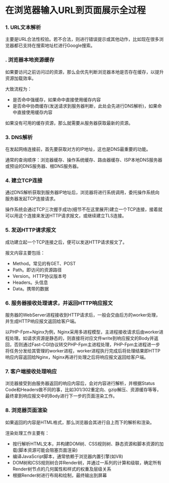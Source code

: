 # 在浏览器输入URL到页面展示全过程



### 1. URL文本解析

主要是URL合法性校验。若不合法，则进行错误提示或其他动作，比如现在很多浏览器都已支持在搜索地址栏进行Google搜索。



### . 浏览器本地资源缓存

如果要访问之前访问过的资源，那么会优先判断浏览器本地是否存在缓存，以提升资源加载效率。

大致流程为：

- 是否命中强缓存，如果命中直接使用缓存内容
- 是否命中协商缓存(发送请求到服务器判断，此处会先进行DNS解析)，如果命中直接使用缓存内容

如果没有可用的缓存资源，那么就需要从服务器获取最新的资源。



### 3. DNS解析

在发起网络连接前，首先要获取对方的IP地址，这也是DNS最重要的功能。

通常的查询顺序：浏览器缓存、操作系统缓存、路由器缓存、ISP本地DNS服务器或预设的DNS服务器、根DNS服务器。



### 4. 建立TCP连接

通过DNS解析获取到服务器IP地址后，浏览器将进行系统调用，委托操作系统向服务器发起TCP连接请求。

操作系统会通过TCP三次握手成功(细节不在这里展开)建立一个TCP连接，接着就可以用这个连接来发送HTTP请求报文，或继续建立TLS连接。



### 5. 发送HTTP请求报文

成功建立起一个TCP连接之后，便可以发送HTTP请求报文了。

报文内容主要包括：

- Method。常见的有GET、POST
- Path。即访问的资源路径
- Version。HTTP协议版本号
- Headers。头信息
- Data。携带的数据



### 6. 服务器接收处理请求，并返回HTTP响应报文

服务器的WebServer进程接收到HTTP请求后，一般会交由后方的worker处理，并生成HTTP响应报文返回给客户端。

以PHP-Fpm+Nginx为例，Nginx采用多进程模型，主进程接收请求后由worker进程处理。如请求资源是静态的，则直接将对应文件write到响应报文的Body并返回，否则通过Fast-CGI协议转交PHP-Fpm主进程处理，PHP-Fpm主进程进一步将任务分发给其管理的worker进程，worker进程执行完成后将处理结果即HTTP响应内容返回给Nginx，Nginx再进行处理之后将响应报文返回给客户端。



### 7. 客户端接收处理响应

浏览器接受到由服务器返回的响应内容后，会对内容进行解析，并根据Status Code和Headers做不同的事，比如301/302重定向、gzip解压、资源缓存等等，最终拿到响应报文中的Body进行下一步的页面渲染工作。



### 8. 浏览器页面渲染

如果返回的内容是HTML格式，那么浏览器会其进行自上而下的解析和渲染。

渲染处理工作主要有：

- 按行解析HTML文本，并构建DOM树、CSS规则树、静态资源和脚本资源的加载(脚本资源可能会阻塞页面渲染)
- 编译JavaScript脚本，通常依赖于浏览器内置引擎(如V8)
- DOM树和CSS规则树合并Render树，并通过一系列的计算和级联，确定所有Render树节点的几何属性和样式的权重及层级关系
- 根据Render树进行布局和绘制，最终输出到屏幕









